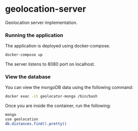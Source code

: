 # geolocation-server

Geolocation server implementation.

### Running the application

The application is deployed using docker-compose.
```sh
docker-compose up
```

The server listens to 8080 port on localhost.

### View the database

You can view the mongoDB data using the following command:
```sh
docker exec -it geolocator-mongo /bin/bash
```

Once you are inside the container, run the following:
```sh
mongo
use geolocation
db.distances.find().pretty() 
```

